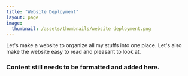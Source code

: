 ```yaml
---
title: "Website Deployment"
layout: page
image:
  thumbnail: /assets/thumbnails/website deployment.png
---
```

Let's make a website to organize all my stuffs into one place. Let's also make the website easy to read and pleasant to look at.

### Content still needs to be formatted and added here.
